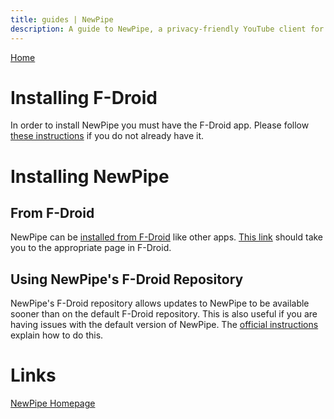 ```yaml
---
title: guides | NewPipe
description: A guide to NewPipe, a privacy-friendly YouTube client for Android
---
```


[Home](./)

# Installing F-Droid

In order to install NewPipe you must have the F-Droid app. Please follow [these instructions](./f-droid) if you do not already have it.

# Installing NewPipe

## From F-Droid

NewPipe can be [installed from F-Droid](./f-droid#installing-apps-from-f-droid) like other apps. [This link](https://f-droid.org/packages/org.schabi.newpipe/) should take you to the appropriate page in F-Droid.

## Using NewPipe's F-Droid Repository

NewPipe's F-Droid repository allows updates to NewPipe to be available sooner than on the default F-Droid repository. This is also useful if you are having issues with the default version of NewPipe. The [official instructions](https://newpipe.net/FAQ/tutorials/install-add-fdroid-repo/) explain how to do this.


# Links

[NewPipe Homepage](https://newpipe.net/)


